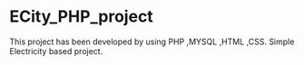 # ECity_PHP_project
This project has been developed by using PHP ,MYSQL ,HTML  ,CSS.
Simple Electricity based project.

